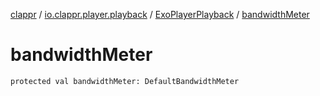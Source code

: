 [clappr](../../index.md) / [io.clappr.player.playback](../index.md) / [ExoPlayerPlayback](index.md) / [bandwidthMeter](./bandwidth-meter.md)

# bandwidthMeter

`protected val bandwidthMeter: DefaultBandwidthMeter`